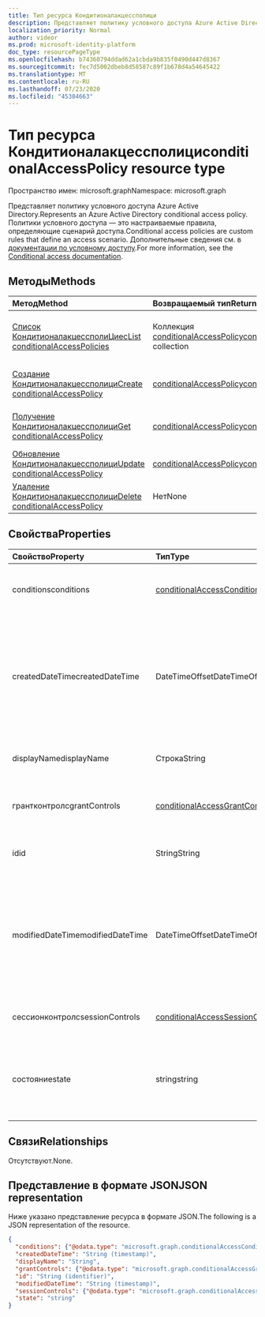 ```yaml
---
title: Тип ресурса Кондитионалакцессполици
description: Представляет политику условного доступа Azure Active Directory. Политики условного доступа — это настраиваемые правила, определяющие сценарий доступа.
localization_priority: Normal
author: videor
ms.prod: microsoft-identity-platform
doc_type: resourcePageType
ms.openlocfilehash: b74360794ddad62a1cbda9b835f0490d447d8367
ms.sourcegitcommit: fec7d5002dbeb8d58587c89f1b678d4a54645422
ms.translationtype: MT
ms.contentlocale: ru-RU
ms.lasthandoff: 07/23/2020
ms.locfileid: "45384663"
---
```

# <a name="conditionalaccesspolicy-resource-type"></a><span data-ttu-id="b3f1a-104">Тип ресурса Кондитионалакцессполици</span><span class="sxs-lookup"><span data-stu-id="b3f1a-104">conditionalAccessPolicy resource type</span></span>

<span data-ttu-id="b3f1a-105">Пространство имен: microsoft.graph</span><span class="sxs-lookup"><span data-stu-id="b3f1a-105">Namespace: microsoft.graph</span></span>

<span data-ttu-id="b3f1a-106">Представляет политику условного доступа Azure Active Directory.</span><span class="sxs-lookup"><span data-stu-id="b3f1a-106">Represents an Azure Active Directory conditional access policy.</span></span> <span data-ttu-id="b3f1a-107">Политики условного доступа — это настраиваемые правила, определяющие сценарий доступа.</span><span class="sxs-lookup"><span data-stu-id="b3f1a-107">Conditional access policies are custom rules that define an access scenario.</span></span> <span data-ttu-id="b3f1a-108">Дополнительные сведения см. в [документации по условному доступу](https://docs.microsoft.com/azure/active-directory/conditional-access/).</span><span class="sxs-lookup"><span data-stu-id="b3f1a-108">For more information, see the [Conditional access documentation](https://docs.microsoft.com/azure/active-directory/conditional-access/).</span></span>

## <a name="methods"></a><span data-ttu-id="b3f1a-109">Методы</span><span class="sxs-lookup"><span data-stu-id="b3f1a-109">Methods</span></span>

| <span data-ttu-id="b3f1a-110">Метод</span><span class="sxs-lookup"><span data-stu-id="b3f1a-110">Method</span></span>       | <span data-ttu-id="b3f1a-111">Возвращаемый тип</span><span class="sxs-lookup"><span data-stu-id="b3f1a-111">Return Type</span></span> | <span data-ttu-id="b3f1a-112">Описание</span><span class="sxs-lookup"><span data-stu-id="b3f1a-112">Description</span></span> |
|:-------------|:------------|:------------|
| [<span data-ttu-id="b3f1a-113">Список КондитионалакцессполиЦиес</span><span class="sxs-lookup"><span data-stu-id="b3f1a-113">List conditionalAccessPolicies</span></span>](../api/conditionalaccessroot-list-policies.md) | <span data-ttu-id="b3f1a-114">Коллекция [conditionalAccessPolicy](conditionalaccesspolicy.md)</span><span class="sxs-lookup"><span data-stu-id="b3f1a-114">[conditionalAccessPolicy](conditionalaccesspolicy.md) collection</span></span> | <span data-ttu-id="b3f1a-115">Получение всех объектов КондитионалакцессполиЦиес в Организации.</span><span class="sxs-lookup"><span data-stu-id="b3f1a-115">Get all of the conditionalAccessPolicies objects in the organization.</span></span> |
| [<span data-ttu-id="b3f1a-116">Создание Кондитионалакцессполици</span><span class="sxs-lookup"><span data-stu-id="b3f1a-116">Create conditionalAccessPolicy</span></span>](../api/conditionalaccessroot-post-policies.md) | [<span data-ttu-id="b3f1a-117">conditionalAccessPolicy</span><span class="sxs-lookup"><span data-stu-id="b3f1a-117">conditionalAccessPolicy</span></span>](conditionalaccesspolicy.md) | <span data-ttu-id="b3f1a-118">Создание нового объекта Кондитионалакцессполици.</span><span class="sxs-lookup"><span data-stu-id="b3f1a-118">Create a new conditionalAccessPolicy object.</span></span> |
| [<span data-ttu-id="b3f1a-119">Получение Кондитионалакцессполици</span><span class="sxs-lookup"><span data-stu-id="b3f1a-119">Get conditionalAccessPolicy</span></span>](../api/conditionalaccesspolicy-get.md) | [<span data-ttu-id="b3f1a-120">conditionalAccessPolicy</span><span class="sxs-lookup"><span data-stu-id="b3f1a-120">conditionalAccessPolicy</span></span>](conditionalaccesspolicy.md) | <span data-ttu-id="b3f1a-121">Чтение свойств и связей объекта Кондитионалакцессполици.</span><span class="sxs-lookup"><span data-stu-id="b3f1a-121">Read properties and relationships of a conditionalAccessPolicy object.</span></span> |
| [<span data-ttu-id="b3f1a-122">Обновление Кондитионалакцессполици</span><span class="sxs-lookup"><span data-stu-id="b3f1a-122">Update conditionalAccessPolicy</span></span>](../api/conditionalaccesspolicy-update.md) | [<span data-ttu-id="b3f1a-123">conditionalAccessPolicy</span><span class="sxs-lookup"><span data-stu-id="b3f1a-123">conditionalAccessPolicy</span></span>](conditionalaccesspolicy.md) | <span data-ttu-id="b3f1a-124">Обновление объекта Кондитионалакцессполици.</span><span class="sxs-lookup"><span data-stu-id="b3f1a-124">Update a conditionalAccessPolicy object.</span></span> |
| [<span data-ttu-id="b3f1a-125">Удаление Кондитионалакцессполици</span><span class="sxs-lookup"><span data-stu-id="b3f1a-125">Delete conditionalAccessPolicy</span></span>](../api/conditionalaccesspolicy-delete.md) | <span data-ttu-id="b3f1a-126">Нет</span><span class="sxs-lookup"><span data-stu-id="b3f1a-126">None</span></span> | <span data-ttu-id="b3f1a-127">Удаление объекта Кондитионалакцессполици.</span><span class="sxs-lookup"><span data-stu-id="b3f1a-127">Delete a conditionalAccessPolicy object.</span></span> |

## <a name="properties"></a><span data-ttu-id="b3f1a-128">Свойства</span><span class="sxs-lookup"><span data-stu-id="b3f1a-128">Properties</span></span>

| <span data-ttu-id="b3f1a-129">Свойство</span><span class="sxs-lookup"><span data-stu-id="b3f1a-129">Property</span></span>     | <span data-ttu-id="b3f1a-130">Тип</span><span class="sxs-lookup"><span data-stu-id="b3f1a-130">Type</span></span>        | <span data-ttu-id="b3f1a-131">Описание</span><span class="sxs-lookup"><span data-stu-id="b3f1a-131">Description</span></span> |
|:-------------|:------------|:------------|
|<span data-ttu-id="b3f1a-132">conditions</span><span class="sxs-lookup"><span data-stu-id="b3f1a-132">conditions</span></span>|[<span data-ttu-id="b3f1a-133">conditionalAccessConditionSet</span><span class="sxs-lookup"><span data-stu-id="b3f1a-133">conditionalAccessConditionSet</span></span>](conditionalaccessconditionset.md)| <span data-ttu-id="b3f1a-134">Задает правила, которые должны выполняться для применения политики.</span><span class="sxs-lookup"><span data-stu-id="b3f1a-134">Specifies the rules that must be met for the policy to apply.</span></span> <span data-ttu-id="b3f1a-135">Обязательный.</span><span class="sxs-lookup"><span data-stu-id="b3f1a-135">Required.</span></span> |
|<span data-ttu-id="b3f1a-136">createdDateTime</span><span class="sxs-lookup"><span data-stu-id="b3f1a-136">createdDateTime</span></span>|<span data-ttu-id="b3f1a-137">DateTimeOffset</span><span class="sxs-lookup"><span data-stu-id="b3f1a-137">DateTimeOffset</span></span>| <span data-ttu-id="b3f1a-138">Тип Timestamp представляет сведения о времени и дате с использованием формата ISO 8601 (всегда применяется формат UTC).</span><span class="sxs-lookup"><span data-stu-id="b3f1a-138">The Timestamp type represents date and time information using ISO 8601 format and is always in UTC time.</span></span> <span data-ttu-id="b3f1a-139">Например, значение полуночи 1 января 2014 г. в формате UTC выглядит так: `'2014-01-01T00:00:00Z'`.</span><span class="sxs-lookup"><span data-stu-id="b3f1a-139">For example, midnight UTC on Jan 1, 2014 would look like this: `'2014-01-01T00:00:00Z'`.</span></span> <span data-ttu-id="b3f1a-140">Статического.</span><span class="sxs-lookup"><span data-stu-id="b3f1a-140">Readonly.</span></span> |
|<span data-ttu-id="b3f1a-141">displayName</span><span class="sxs-lookup"><span data-stu-id="b3f1a-141">displayName</span></span>|<span data-ttu-id="b3f1a-142">Строка</span><span class="sxs-lookup"><span data-stu-id="b3f1a-142">String</span></span>| <span data-ttu-id="b3f1a-143">Задает отображаемое имя для объекта Кондитионалакцессполици.</span><span class="sxs-lookup"><span data-stu-id="b3f1a-143">Specifies a display name for the conditionalAccessPolicy object.</span></span> |
|<span data-ttu-id="b3f1a-144">грантконтролс</span><span class="sxs-lookup"><span data-stu-id="b3f1a-144">grantControls</span></span>|[<span data-ttu-id="b3f1a-145">conditionalAccessGrantControls</span><span class="sxs-lookup"><span data-stu-id="b3f1a-145">conditionalAccessGrantControls</span></span>](conditionalaccessgrantcontrols.md)| <span data-ttu-id="b3f1a-146">Указывает элементы управления предоставлением, которые должны быть выполнены для передачи политики.</span><span class="sxs-lookup"><span data-stu-id="b3f1a-146">Specifies the grant controls that must be fulfilled to pass the policy.</span></span> |
|<span data-ttu-id="b3f1a-147">id</span><span class="sxs-lookup"><span data-stu-id="b3f1a-147">id</span></span>|<span data-ttu-id="b3f1a-148">String</span><span class="sxs-lookup"><span data-stu-id="b3f1a-148">String</span></span>| <span data-ttu-id="b3f1a-149">Задает идентификатор объекта Кондитионалакцессполици.</span><span class="sxs-lookup"><span data-stu-id="b3f1a-149">Specifies the identifier of a conditionalAccessPolicy object.</span></span> <span data-ttu-id="b3f1a-150">Только для чтения.</span><span class="sxs-lookup"><span data-stu-id="b3f1a-150">Read-only.</span></span>|
|<span data-ttu-id="b3f1a-151">modifiedDateTime</span><span class="sxs-lookup"><span data-stu-id="b3f1a-151">modifiedDateTime</span></span>| <span data-ttu-id="b3f1a-152">DateTimeOffset</span><span class="sxs-lookup"><span data-stu-id="b3f1a-152">DateTimeOffset</span></span>|<span data-ttu-id="b3f1a-153">Тип Timestamp представляет сведения о времени и дате с использованием формата ISO 8601 (всегда применяется формат UTC).</span><span class="sxs-lookup"><span data-stu-id="b3f1a-153">The Timestamp type represents date and time information using ISO 8601 format and is always in UTC time.</span></span> <span data-ttu-id="b3f1a-154">Например, значение полуночи 1 января 2014 г. в формате UTC выглядит так: `'2014-01-01T00:00:00Z'`.</span><span class="sxs-lookup"><span data-stu-id="b3f1a-154">For example, midnight UTC on Jan 1, 2014 would look like this: `'2014-01-01T00:00:00Z'`.</span></span> <span data-ttu-id="b3f1a-155">Статического.</span><span class="sxs-lookup"><span data-stu-id="b3f1a-155">Readonly.</span></span> |
|<span data-ttu-id="b3f1a-156">сессионконтролс</span><span class="sxs-lookup"><span data-stu-id="b3f1a-156">sessionControls</span></span>|[<span data-ttu-id="b3f1a-157">conditionalAccessSessionControls</span><span class="sxs-lookup"><span data-stu-id="b3f1a-157">conditionalAccessSessionControls</span></span>](conditionalaccesssessioncontrols.md)| <span data-ttu-id="b3f1a-158">Задает элементы управления сеансом, которые применяются после входа.</span><span class="sxs-lookup"><span data-stu-id="b3f1a-158">Specifies the session controls that are enforced after sign-in.</span></span> |
|<span data-ttu-id="b3f1a-159">состояние</span><span class="sxs-lookup"><span data-stu-id="b3f1a-159">state</span></span>|<span data-ttu-id="b3f1a-160">string</span><span class="sxs-lookup"><span data-stu-id="b3f1a-160">string</span></span>| <span data-ttu-id="b3f1a-161">Задает состояние объекта Кондитионалакцессполици.</span><span class="sxs-lookup"><span data-stu-id="b3f1a-161">Specifies the state of the conditionalAccessPolicy object.</span></span> <span data-ttu-id="b3f1a-162">Возможные значения: `enabled`, `disabled`, `enabledForReportingButNotEnforced`.</span><span class="sxs-lookup"><span data-stu-id="b3f1a-162">Possible values are: `enabled`, `disabled`, `enabledForReportingButNotEnforced`.</span></span> <span data-ttu-id="b3f1a-163">Обязательное.</span><span class="sxs-lookup"><span data-stu-id="b3f1a-163">Required.</span></span> |

## <a name="relationships"></a><span data-ttu-id="b3f1a-164">Связи</span><span class="sxs-lookup"><span data-stu-id="b3f1a-164">Relationships</span></span>

<span data-ttu-id="b3f1a-165">Отсутствуют.</span><span class="sxs-lookup"><span data-stu-id="b3f1a-165">None.</span></span>

## <a name="json-representation"></a><span data-ttu-id="b3f1a-166">Представление в формате JSON</span><span class="sxs-lookup"><span data-stu-id="b3f1a-166">JSON representation</span></span>

<span data-ttu-id="b3f1a-167">Ниже указано представление ресурса в формате JSON.</span><span class="sxs-lookup"><span data-stu-id="b3f1a-167">The following is a JSON representation of the resource.</span></span>

<!-- {
  "blockType": "resource",
  "optionalProperties": [
    "displayName",
    "sessionControls",
    "grantControls"
  ],
  "@odata.type": "microsoft.graph.conditionalAccessPolicy",
  "baseType": "",
  "keyProperty": "id"
}-->

```json
{
  "conditions": {"@odata.type": "microsoft.graph.conditionalAccessConditionSet"},
  "createdDateTime": "String (timestamp)",
  "displayName": "String",
  "grantControls": {"@odata.type": "microsoft.graph.conditionalAccessGrantControls"},
  "id": "String (identifier)",
  "modifiedDateTime": "String (timestamp)",
  "sessionControls": {"@odata.type": "microsoft.graph.conditionalAccessSessionControls"},
  "state": "string"
}
```

<!-- uuid: 16cd6b66-4b1a-43a1-adaf-3a886856ed98
2019-02-04 14:57:30 UTC -->
<!-- {
  "type": "#page.annotation",
  "description": "conditionalAccessPolicy resource",
  "keywords": "",
  "section": "documentation",
  "tocPath": ""
}-->
